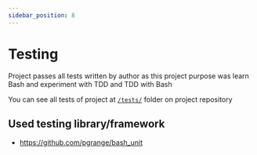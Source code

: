 ```yaml
---
sidebar_position: 8
---
```


# Testing

Project passes all tests written by author as this project purpose was learn Bash and experiment with TDD and TDD with Bash

You can see all tests of project at [`/tests/`](https://github.com/dalisoft/release-me/tree/master/tests) folder on project repository

## Used testing library/framework

- <https://github.com/pgrange/bash_unit>
